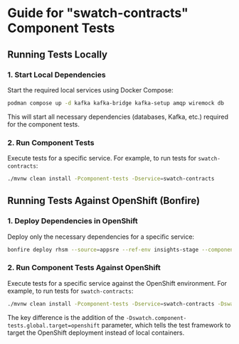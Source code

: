 # Guide for "swatch-contracts" Component Tests

## Running Tests Locally

### 1. Start Local Dependencies

Start the required local services using Docker Compose:

```bash
podman compose up -d kafka kafka-bridge kafka-setup amqp wiremock db
```

This will start all necessary dependencies (databases, Kafka, etc.) required for the component tests.

### 2. Run Component Tests

Execute tests for a specific service. For example, to run tests for `swatch-contracts`:

```bash
./mvnw clean install -Pcomponent-tests -Dservice=swatch-contracts
```

## Running Tests Against OpenShift (Bonfire)

### 1. Deploy Dependencies in OpenShift

Deploy only the necessary dependencies for a specific service:

```bash
bonfire deploy rhsm --source=appsre --ref-env insights-stage --component swatch-kafka-bridge --component swatch-database --component wiremock --component artemis --component swatch-contracts --no-remove-resources app:rhsm
```

### 2. Run Component Tests Against OpenShift

Execute tests for a specific service against the OpenShift environment. For example, to run tests for `swatch-contracts`:

```bash
./mvnw clean install -Pcomponent-tests -Dservice=swatch-contracts -Dswatch.component-tests.global.target=openshift
```

The key difference is the addition of the `-Dswatch.component-tests.global.target=openshift` parameter, which tells the test framework to target the OpenShift deployment instead of local containers.
